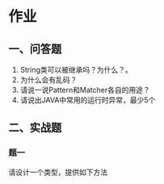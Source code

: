 # 作业

[//]: # (哈哈我是注释，不会在浏览器中显示。
  Date: 2022-07-21 13:55:43
  LastEditors: gyg
  LastEditTime: 2022-07-21 14:01:07
  FilePath: \note\郭有根-第十一章作业.md
)

## 一、问答题

1. String类可以被继承吗？为什么？。
2. 为什么会有乱码？
3. 请说一说Pattern和Matcher各自的用途？
4. 请说出JAVA中常用的运行时异常，最少5个

## 二、实战题

### 题一

请设计一个类型，提供如下方法
